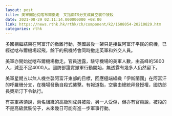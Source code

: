 ```yaml
---
layout: post
title: 美軍開始從喀布爾撤走　又指兩IS分支成員空襲中被殺
date: 2021-08-29 02:11:14.000000000 +08:00
link: https://news.rthk.hk/rthk/ch/component/k2/1608054-20210829.htm
categories: rthk
---
```


多國相繼結束在阿富汗的撤離行動，英國最後一架只是接載阿富汗平民的飛機，已經從喀布爾機場起飛，餘下的飛機將會同時撤走英軍和外交人員。

美軍亦開始從喀布爾機場撤走。官員透露，駐守機場的美軍人數，由高峰的5800人，減至不足4000人。國防部證實撤軍行動開始，無透露有幾多人仍然留下。

美軍星期五以無人機空襲阿富汗東部的目標，回應極端組織「伊斯蘭國」在阿富汗的呼羅珊分支，在機場發動自殺式襲擊。有報道指，空襲由總統拜登授權，國防部長奧斯汀下令執行。

有美軍將領說，兩名組織的高級別成員被殺，另一人受傷，但亦有官員說，被殺的不是高級武裝份子，未來幾日可能有進一步軍事行動。
